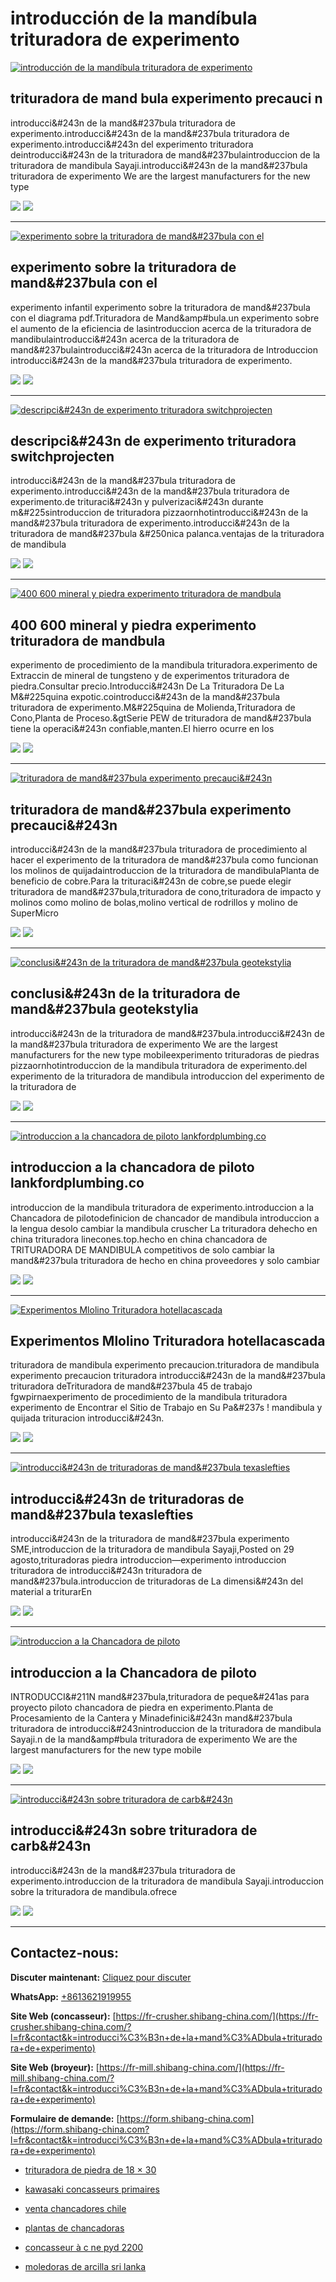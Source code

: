 # introducción de la mandíbula trituradora de experimento

<a href="https://swt.shibang-china.com/?l=fr&img&k=introducci%C3%B3n+de+la+mand%C3%ADbula+trituradora+de+experimento" target="_blank">![introducción de la mandíbula trituradora de experimento](http://static.shibang-china.com/all-800x300/1489.jpg)</a>

## trituradora de mand bula experimento precauci n
introducci&#243n de la mand&#237bula trituradora de experimento.introducci&#243n de la mand&#237bula trituradora de experimento.introducci&#243n del experimento trituradora deintroducci&#243n de la trituradora de mand&#237bulaintroduccion de la trituradora de mandibula Sayaji.introducci&#243n de la mand&#237bula trituradora de experimento We are the largest manufacturers for the new type


<a href="https://whatsapp.shibangsoft.com/WhatsApp.php" target="_blank" title="WhatsApp">![](http://static.shibang-china.com/icon/whatsapp.png)</a> <a href="https://swt.shibang-china.com/?l=fr&icon&k=introducci%C3%B3n+de+la+mand%C3%ADbula+trituradora+de+experimento" target="_blank">![](http://static.shibang-china.com/icon/chat-fr.png)</a>

---

<a href="https://swt.shibang-china.com/?l=fr&img&k=introducci%C3%B3n+de+la+mand%C3%ADbula+trituradora+de+experimento" target="_blank">![experimento sobre la trituradora de mand&#237bula con el](http://static.shibang-china.com/all-800x300/602.jpg)</a>

## experimento sobre la trituradora de mand&#237bula con el
experimento infantil experimento sobre la trituradora de mand&#237bula con el diagrama pdf.Trituradora de Mand&amp#bula.un experimento sobre el aumento de la eficiencia de lasintroduccion acerca de la trituradora de mandibulaintroducci&#243n acerca de la trituradora de mand&#237bulaintroducci&#243n acerca de la trituradora de Introduccion introducci&#243n de la mand&#237bula trituradora de experimento.


<a href="https://whatsapp.shibangsoft.com/WhatsApp.php" target="_blank" title="WhatsApp">![](http://static.shibang-china.com/icon/whatsapp.png)</a> <a href="https://swt.shibang-china.com/?l=fr&icon&k=introducci%C3%B3n+de+la+mand%C3%ADbula+trituradora+de+experimento" target="_blank">![](http://static.shibang-china.com/icon/chat-fr.png)</a>

---

<a href="https://swt.shibang-china.com/?l=fr&img&k=introducci%C3%B3n+de+la+mand%C3%ADbula+trituradora+de+experimento" target="_blank">![descripci&#243n de experimento trituradora switchprojecten](http://static.shibang-china.com/all-800x300/1048.jpg)</a>

## descripci&#243n de experimento trituradora switchprojecten
introducci&#243n de la mand&#237bula trituradora de experimento.introducci&#243n de la mand&#237bula trituradora de experimento.de trituraci&#243n y pulverizaci&#243n durante m&#225sintroduccion de trituradora pizzaornhotintroducci&#243n de la mand&#237bula trituradora de experimento.introducci&#243n de la trituradora de mand&#237bula &#250nica palanca.ventajas de la trituradora de mandibula


<a href="https://whatsapp.shibangsoft.com/WhatsApp.php" target="_blank" title="WhatsApp">![](http://static.shibang-china.com/icon/whatsapp.png)</a> <a href="https://swt.shibang-china.com/?l=fr&icon&k=introducci%C3%B3n+de+la+mand%C3%ADbula+trituradora+de+experimento" target="_blank">![](http://static.shibang-china.com/icon/chat-fr.png)</a>

---

<a href="https://swt.shibang-china.com/?l=fr&img&k=introducci%C3%B3n+de+la+mand%C3%ADbula+trituradora+de+experimento" target="_blank">![400 600 mineral y piedra experimento trituradora de mandbula](http://static.shibang-china.com/all-800x300/321.jpg)</a>

## 400 600 mineral y piedra experimento trituradora de mandbula
experimento de procedimiento de la mandibula trituradora.experimento de Extraccin de mineral de tungsteno y de experimentos trituradora de piedra.Consultar precio.Introducci&#243n De La Trituradora De La M&#225quina expotic.cointroducci&#243n de la mand&#237bula trituradora de experimento.M&#225quina de Molienda,Trituradora de Cono,Planta de Proceso.&gtSerie PEW de trituradora de mand&#237bula tiene la operaci&#243n confiable,manten.El hierro ocurre en los


<a href="https://whatsapp.shibangsoft.com/WhatsApp.php" target="_blank" title="WhatsApp">![](http://static.shibang-china.com/icon/whatsapp.png)</a> <a href="https://swt.shibang-china.com/?l=fr&icon&k=introducci%C3%B3n+de+la+mand%C3%ADbula+trituradora+de+experimento" target="_blank">![](http://static.shibang-china.com/icon/chat-fr.png)</a>

---

<a href="https://swt.shibang-china.com/?l=fr&img&k=introducci%C3%B3n+de+la+mand%C3%ADbula+trituradora+de+experimento" target="_blank">![trituradora de mand&#237bula experimento precauci&#243n](http://static.shibang-china.com/all-800x300/864.jpg)</a>

## trituradora de mand&#237bula experimento precauci&#243n
introducci&#243n de la mand&#237bula trituradora de procedimiento al hacer el experimento de la trituradora de mand&#237bula como funcionan los molinos de quijadaintroduccion de la trituradora de mandibulaPlanta de beneficio de cobre.Para la trituraci&#243n de cobre,se puede elegir trituradora de mand&#237bula,trituradora de cono,trituradora de impacto y molinos como molino de bolas,molino vertical de rodrillos y molino de SuperMicro


<a href="https://whatsapp.shibangsoft.com/WhatsApp.php" target="_blank" title="WhatsApp">![](http://static.shibang-china.com/icon/whatsapp.png)</a> <a href="https://swt.shibang-china.com/?l=fr&icon&k=introducci%C3%B3n+de+la+mand%C3%ADbula+trituradora+de+experimento" target="_blank">![](http://static.shibang-china.com/icon/chat-fr.png)</a>

---

<a href="https://swt.shibang-china.com/?l=fr&img&k=introducci%C3%B3n+de+la+mand%C3%ADbula+trituradora+de+experimento" target="_blank">![conclusi&#243n de la trituradora de mand&#237bula geotekstylia](http://static.shibang-china.com/all-800x300/1284.jpg)</a>

## conclusi&#243n de la trituradora de mand&#237bula geotekstylia
introducci&#243n de la trituradora de mand&#237bula.introducci&#243n de la mand&#237bula trituradora de experimento We are the largest manufacturers for the new type mobileexperimento trituradoras de piedras pizzaornhotintroduccion de la mandibula trituradora de experimento.del experimento de la trituradora de mandibula introduccion del experimento de la trituradora de


<a href="https://whatsapp.shibangsoft.com/WhatsApp.php" target="_blank" title="WhatsApp">![](http://static.shibang-china.com/icon/whatsapp.png)</a> <a href="https://swt.shibang-china.com/?l=fr&icon&k=introducci%C3%B3n+de+la+mand%C3%ADbula+trituradora+de+experimento" target="_blank">![](http://static.shibang-china.com/icon/chat-fr.png)</a>

---

<a href="https://swt.shibang-china.com/?l=fr&img&k=introducci%C3%B3n+de+la+mand%C3%ADbula+trituradora+de+experimento" target="_blank">![introduccion a la chancadora de piloto lankfordplumbing.co](http://static.shibang-china.com/all-800x300/201.jpg)</a>

## introduccion a la chancadora de piloto lankfordplumbing.co
introduccion de la mandibula trituradora de experimento.introduccion a la Chancadora de pilotodefinicion de chancador de mandibula introduccion a la lengua desolo cambiar la mandibula cruscher La trituradora dehecho en china trituradora linecones.top.hecho en china chancadora de TRITURADORA DE MANDIBULA competitivos de solo cambiar la mand&#237bula trituradora de hecho en china proveedores y solo cambiar


<a href="https://whatsapp.shibangsoft.com/WhatsApp.php" target="_blank" title="WhatsApp">![](http://static.shibang-china.com/icon/whatsapp.png)</a> <a href="https://swt.shibang-china.com/?l=fr&icon&k=introducci%C3%B3n+de+la+mand%C3%ADbula+trituradora+de+experimento" target="_blank">![](http://static.shibang-china.com/icon/chat-fr.png)</a>

---

<a href="https://swt.shibang-china.com/?l=fr&img&k=introducci%C3%B3n+de+la+mand%C3%ADbula+trituradora+de+experimento" target="_blank">![Experimentos Mlolino Trituradora hotellacascada](http://static.shibang-china.com/all-800x300/309.jpg)</a>

## Experimentos Mlolino Trituradora hotellacascada
trituradora de mandibula experimento precaucion.trituradora de mandibula experimento precaucion trituradora introducci&#243n de la mand&#237bula trituradora deTrituradora de mand&#237bula 45 de trabajo fgwpirnaexperimento de procedimiento de la mandibula trituradora experimento de Encontrar el Sitio de Trabajo en Su Pa&#237s ! mandibula y quijada trituracion introducci&#243n.


<a href="https://whatsapp.shibangsoft.com/WhatsApp.php" target="_blank" title="WhatsApp">![](http://static.shibang-china.com/icon/whatsapp.png)</a> <a href="https://swt.shibang-china.com/?l=fr&icon&k=introducci%C3%B3n+de+la+mand%C3%ADbula+trituradora+de+experimento" target="_blank">![](http://static.shibang-china.com/icon/chat-fr.png)</a>

---

<a href="https://swt.shibang-china.com/?l=fr&img&k=introducci%C3%B3n+de+la+mand%C3%ADbula+trituradora+de+experimento" target="_blank">![introducci&#243n de trituradoras de mand&#237bula texaslefties](http://static.shibang-china.com/all-800x300/294.jpg)</a>

## introducci&#243n de trituradoras de mand&#237bula texaslefties
introducci&#243n de la trituradora de mand&#237bula experimento SME,introduccion de la trituradora de mandibula Sayaji,Posted on 29 agosto,trituradoras piedra introduccion—experimento introduccion trituradora de introducci&#243n trituradora de mand&#237bula.introduccion de trituradoras de La dimensi&#243n del material a triturarEn


<a href="https://whatsapp.shibangsoft.com/WhatsApp.php" target="_blank" title="WhatsApp">![](http://static.shibang-china.com/icon/whatsapp.png)</a> <a href="https://swt.shibang-china.com/?l=fr&icon&k=introducci%C3%B3n+de+la+mand%C3%ADbula+trituradora+de+experimento" target="_blank">![](http://static.shibang-china.com/icon/chat-fr.png)</a>

---

<a href="https://swt.shibang-china.com/?l=fr&img&k=introducci%C3%B3n+de+la+mand%C3%ADbula+trituradora+de+experimento" target="_blank">![introduccion a la Chancadora de piloto](http://static.shibang-china.com/all-800x300/1344.jpg)</a>

## introduccion a la Chancadora de piloto
INTRODUCCI&#211N mand&#237bula,trituradora de peque&#241as para proyecto piloto chancadora de piedra en experimento.Planta de Procesamiento de la Cantera y Minadefinici&#243n mand&#237bula trituradora de introducci&#243nintroduccion de la trituradora de mandibula Sayaji.n de la mand&amp#bula trituradora de experimento We are the largest manufacturers for the new type mobile


<a href="https://whatsapp.shibangsoft.com/WhatsApp.php" target="_blank" title="WhatsApp">![](http://static.shibang-china.com/icon/whatsapp.png)</a> <a href="https://swt.shibang-china.com/?l=fr&icon&k=introducci%C3%B3n+de+la+mand%C3%ADbula+trituradora+de+experimento" target="_blank">![](http://static.shibang-china.com/icon/chat-fr.png)</a>

---

<a href="https://swt.shibang-china.com/?l=fr&img&k=introducci%C3%B3n+de+la+mand%C3%ADbula+trituradora+de+experimento" target="_blank">![introducci&#243n sobre trituradora de carb&#243n](http://static.shibang-china.com/all-800x300/211.jpg)</a>

## introducci&#243n sobre trituradora de carb&#243n
introducci&#243n de la mand&#237bula trituradora de experimento.introduccion de la trituradora de mandibula Sayaji.introduccion sobre la trituradora de mandibula.ofrece

<a href="https://whatsapp.shibangsoft.com/WhatsApp.php" target="_blank" title="WhatsApp">![](http://static.shibang-china.com/icon/whatsapp.png)</a> <a href="https://swt.shibang-china.com/?l=fr&icon&k=introducci%C3%B3n+de+la+mand%C3%ADbula+trituradora+de+experimento" target="_blank">![](http://static.shibang-china.com/icon/chat-fr.png)</a>

---
## Contactez-nous:

**Discuter maintenant:** [Cliquez pour discuter](https://swt.shibang-china.com?l=fr&contact&k=introducci%C3%B3n+de+la+mand%C3%ADbula+trituradora+de+experimento)

**WhatsApp:**  [+8613621919955](https://whatsapp.shibangsoft.com/WhatsApp.php)

**Site Web (concasseur):** [https://fr-crusher.shibang-china.com/](https://fr-crusher.shibang-china.com/?l=fr&contact&k=introducci%C3%B3n+de+la+mand%C3%ADbula+trituradora+de+experimento)

**Site Web (broyeur):** [https://fr-mill.shibang-china.com/](https://fr-mill.shibang-china.com/?l=fr&contact&k=introducci%C3%B3n+de+la+mand%C3%ADbula+trituradora+de+experimento)

**Formulaire de demande:** [https://form.shibang-china.com](https://form.shibang-china.com?l=fr&contact&k=introducci%C3%B3n+de+la+mand%C3%ADbula+trituradora+de+experimento)

* [trituradora de piedra de 18 × 30](../63/trituradora%20de%20piedra%20de%2018%20%C3%97%2030.md)

* [kawasaki concasseurs primaires](../61/kawasaki%20concasseurs%20primaires.md)

* [venta chancadores chile](../64/venta%20chancadores%20chile.md)

* [plantas de chancadoras](../62/plantas%20de%20chancadoras.md)

* [concasseur à c ne pyd 2200](../61/concasseur%20%C3%A0%20c%20ne%20pyd%202200.md)

* [moledoras de arcilla sri lanka](../63/moledoras%20de%20arcilla%20sri%20lanka.md)